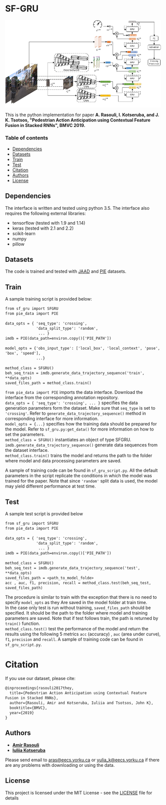 # SF-GRU

<p align="center">
<img src="sf_gru_diagram.png" alt="sf-gru" align="middle" width="600"/>
</p>

This is the python implementation for paper **A. Rasouli, I. Kotseruba, and J. K. Tsotsos, "Pedestrian Action Anticipation using Contextual Feature Fusion in Stacked RNNs", BMVC 2019.**


### Table of contents
* [Dependencies](#dependencies)
* [Datasets](#datasets)
* [Train](#train)
* [Test](#test)
* [Citation](#citation)
* [Authors](#authors)
* [License](#license)


<a name="dependencies"></a>
## Dependencies
The interface is written and tested using python 3.5. The interface also requires
the following external libraries:<br/>
* tensorflow (tested with 1.9 and 1.14)
* keras (tested with 2.1 and 2.2)
* scikit-learn
* numpy
* pillow

<a name="datasets"></a>
## Datasets
The code is trained and tested with [JAAD](http://data.nvision2.eecs.yorku.ca/JAAD_dataset/) and [PIE](http://data.nvision2.eecs.yorku.ca/PIE_dataset/) datasets.


<a name="train"></a>
## Train
A sample training script is provided below:

```
from sf_gru import SFGRU
from pie_data import PIE

data_opts = { 'seq_type': 'crossing',
              'data_split_type': 'random',
               ... }
imdb = PIE(data_path=environ.copy()['PIE_PATH'])

model_opts = {'obs_input_type': ['local_box', 'local_context', 'pose', 'box', 'speed'],
              ...}

method_class = SFGRU()
beh_seq_train = imdb.generate_data_trajectory_sequence('train', **data_opts)
saved_files_path = method_class.train()

```
`from pie_data import PIE` imports the data interface. Download the interface from the corresponding annotation repository.<br/>
`data_opts = { 'seq_type': 'crossing', ... }` specifies the data generation parameters form the dataset. Make sure that `seq_type` is set to `'crossing'`.  Refer to `generate_data_trajectory_sequence()` method in corresponding interface for more information. <br/>
`model_opts = {...}` specifies how the training data should be prepared for the model. Refer to `sf_gru.py:get_data()` for more
information on how to set the parameters. <br/>
`method_class = SFGRU()` instantiates an object of type SFGRU. <br/>
`imdb.generate_data_trajectory_sequence()` generate data sequences from the dataset interface.<br/>
`method_class.train()` trains the model and returns the path to the folder where model and data processing
parameters are saved.

A sample of training code can be found in `sf_gru_script.py`. All the default parameters in the script replicate the conditions in which the model was trained for the paper. Note that since `'random'` split data is used, the model may yield different performance at test time.


<a name="test"></a>
## Test
A sample test script is provided below
```
from sf_gru import SFGRU
from pie_data import PIE

data_opts = { 'seq_type': 'crossing',
              'data_split_type': 'random',
               ... }
imdb = PIE(data_path=environ.copy()['PIE_PATH'])

method_class = SFGRU()
beh_seq_test = imdb.generate_data_trajectory_sequence('test', **data_opts)
saved_files_path = <path_to_model_folde>
acc , auc, f1, precision, recall = method_class.test(beh_seq_test, saved_files_path)
```
The procedure is similar to train with the exception that there is no need to specify `model_opts` as they Are
saved in the model folder at train time.<br/>
In the case only test is run without training, `saved_files_path` should be specified. It should be the path to the folder where model and training parameters are saved. Note that if test follows train, the path is returned by `train()` function.<br/>
`method_class.test()` test the performance of the model and return the results using the following 5 metrics `acc` (accuracy) , `auc` (area under curve), `f1`, `precision` and `recall`. A sample of training code can be found in `sf_gru_script.py`.


<a name="citation"></a>
# Citation
If you use our dataset, please cite:
```
@inproceedings{rasouli2017they,
  title={Pedestrian Action Anticipation using Contextual Feature Fusion in Stacked RNNs},
  author={Rasouli, Amir and Kotseruba, Iuliia and Tsotsos, John K},
  booktitle={BMVC},
  year={2019}
}

```
<a name="authors"></a>
## Authors

* **[Amir Rasouli](http://www.cse.yorku.ca/~aras/index.html)**
* **[Iuliia Kotseruba](http://www.cse.yorku.ca/~yulia_k/)**

Please send email to aras@eecs.yorku.ca or yulia_k@eecs.yorku.ca if there are any problems with downloading or using the data.

<a name="license"></a>
## License
This project is licensed under the MIT License - see the [LICENSE](LICENSE) file for details
